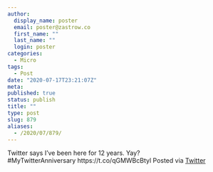 ```yaml
---
author:
  display_name: poster
  email: poster@zastrow.co
  first_name: ""
  last_name: ""
  login: poster
categories:
  - Micro
tags:
  - Post
date: "2020-07-17T23:21:07Z"
meta:
published: true
status: publish
title: ""
type: post
slug: 879
aliases:
  - /2020/07/879/
---
```

<p>Twitter says I’ve been here for 12 years. Yay?<br />
&#35;MyTwitterAnniversary https://t.co/qGMWBcBtyl Posted via <a href="http://twitter.com/zastrow/status/1284326486112186370">Twitter</a></p>
